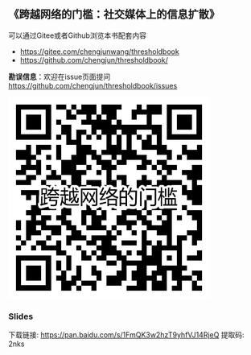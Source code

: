 ## 《跨越网络的门槛：社交媒体上的信息扩散》

可以通过Gitee或者Github浏览本书配套内容
- https://gitee.com/chengjunwang/thresholdbook  
- https://github.com/chengjun/thresholdbook/

**勘误信息**：欢迎在issue页面提问 https://github.com/chengjun/thresholdbook/issues

![](跨越网络的门槛.png)

### Slides
下载链接: https://pan.baidu.com/s/1FmQK3w2hzT9yhfVJ14RjeQ 提取码: 2nks 
